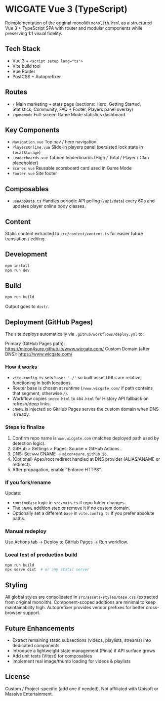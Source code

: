 # WICGATE Vue 3 (TypeScript)

Reimplementation of the original monolith `monolith.html` as a structured Vue 3 + TypeScript SPA with router and modular components while preserving 1:1 visual fidelity.

## Tech Stack
- Vue 3 + `<script setup lang="ts">`
- Vite build tool
- Vue Router
- PostCSS + Autoprefixer

## Routes
- `/` Main marketing + stats page (sections: Hero, Getting Started, Statistics, Community, FAQ + Footer, Players panel overlay)
- `/gamemode` Full-screen Game Mode statistics dashboard

## Key Components
- `Navigation.vue` Top nav / hero navigation
- `PlayersOnline.vue` Slide-in players panel (persisted lock state in `localStorage`)
- `Leaderboards.vue` Tabbed leaderboards (High / Total / Player / Clan placeholder)
- `Scores.vue` Reusable scoreboard card used in Game Mode
- `Footer.vue` Site footer

## Composables
- `useAppData.ts` Handles periodic API polling (`/api/data`) every 60s and updates player online body classes.

## Content
Static content extracted to `src/content/content.ts` for easier future translation / editing.

## Development
```powershell
npm install
npm run dev
```

## Build
```powershell
npm run build
```
Output goes to `dist/`.

## Deployment (GitHub Pages)
The site deploys automatically via `.github/workflows/deploy.yml` to:

Primary (GitHub Pages path): https://micon4sure.github.io/www.wicgate.com/
Custom Domain (after DNS): https://www.wicgate.com/

### How it works
- `vite.config.ts` sets `base: './'` so built asset URLs are relative, functioning in both locations.
- Router base is chosen at runtime (`/www.wicgate.com/` if path contains that segment, otherwise `/`).
- Workflow copies `index.html` to `404.html` for History API fallback on refresh/deep links.
- `CNAME` is injected so GitHub Pages serves the custom domain when DNS is ready.

### Steps to finalize
1. Confirm repo name is `www.wicgate.com` (matches deployed path used by detection logic).
2. GitHub > Settings > Pages: Source = GitHub Actions.
3. DNS: Set `www` CNAME → `micon4sure.github.io`.
4. (Optional) Apex/root redirect handled at DNS provider (ALIAS/ANAME or redirect).
5. After propagation, enable "Enforce HTTPS".

### If you fork/rename
Update:
* `runtimeBase` logic in `src/main.ts` if repo folder changes.
* The `CNAME` addition step or remove it if no custom domain.
* Optionally set a different `base` in `vite.config.ts` if you prefer absolute paths.

### Manual redeploy
Use Actions tab → Deploy to GitHub Pages → Run workflow.

### Local test of production build
```powershell
npm run build
npx serve dist  # or any static server
```

## Styling
All global styles are consolidated in `src/assets/styles/base.css` (extracted from original monolith). Component-scoped additions are minimal to keep maintainability high. Autoprefixer provides vendor prefixes for better cross-browser support.

## Future Enhancements
- Extract remaining static subsections (videos, playlists, streams) into dedicated components
- Introduce a lightweight state management (Pinia) if API surface grows
- Add unit tests (Vitest) for composables
- Implement real image/thumb loading for videos & playlists

## License
Custom / Project-specific (add one if needed). Not affiliated with Ubisoft or Massive Entertainment.
